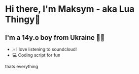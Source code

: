 # Hi there, I'm Maksym - aka Lua Thingy👋 


## I'm a 14y.o boy from Ukraine 💛💙

- 🎶 I love listening to soundcloud!
- 💻 Coding script for fun

thats everything
